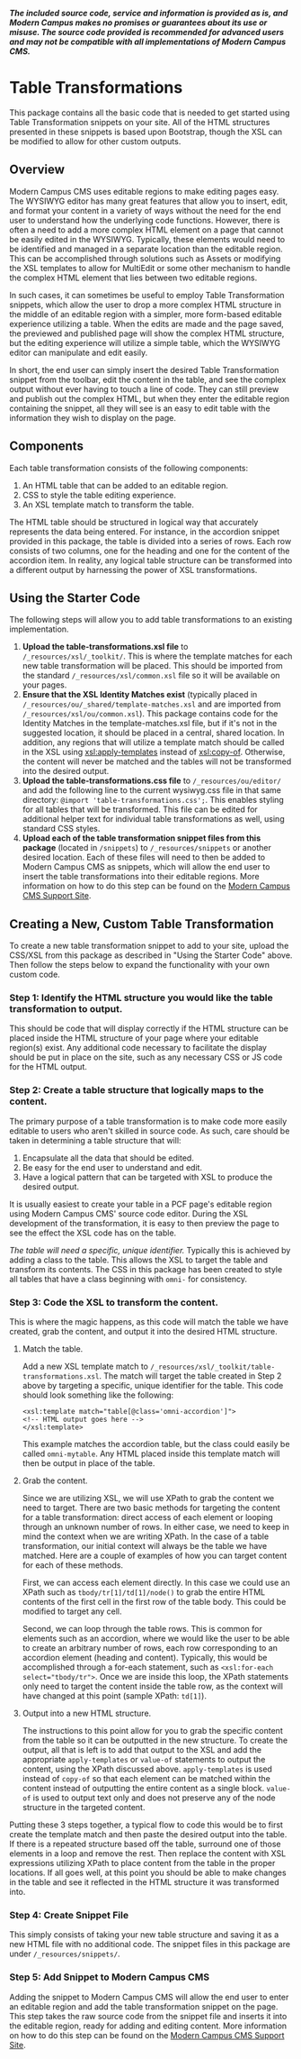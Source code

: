 ***The included source code, service and information is provided as is, and Modern Campus makes no promises or guarantees about its use or misuse. The source code provided is recommended for advanced users and may not be compatible with all implementations of Modern Campus CMS.***

# Table Transformations

This package contains all the basic code that is needed to get started using Table Transformation snippets on your site. All of the HTML structures presented in these snippets is based upon Bootstrap, though the XSL can be modified to allow for other custom outputs. 

## Overview

Modern Campus CMS uses editable regions to make editing pages easy. The WYSIWYG editor has many great features that allow you to insert, edit, and format your content in a variety of ways without the need for the end user to understand how the underlying code functions. However, there is often a need to add a more complex HTML element on a page that cannot be easily edited in the WYSIWYG. Typically, these elements would need to be identified and managed in a separate location than the editable region. This can be accomplished through solutions such as Assets or modifying the XSL templates to allow for MultiEdit or some other mechanism to handle the complex HTML element that lies between two editable regions. 

In such cases, it can sometimes be useful to employ Table Transformation snippets, which allow the user to drop a more complex HTML structure in the middle of an editable region with a simpler, more form-based editable experience utilizing a table. When the edits are made and the page saved, the previewed and published page will show the complex HTML structure, but the editing experience will utilize a simple table, which the WYSIWYG editor can manipulate and edit easily. 

In short, the end user can simply insert the desired Table Transformation snippet from the toolbar, edit the content in the table, and see the complex output without ever having to touch a line of code. They can still preview and publish out the complex HTML, but when they enter the editable region containing the snippet, all they will see is an easy to edit table with the information they wish to display on the page. 

## Components

Each table transformation consists of the following components:

1. An HTML table that can be added to an editable region. 
2. CSS to style the table editing experience. 
3. An XSL template match to transform the table. 

The HTML table should be structured in logical way that accurately represents the data being entered. For instance, in the accordion snippet provided in this package, the table is divided into a series of rows. Each row consists of two columns, one for the heading and one for the content of the accordion item. In reality, any logical table structure can be transformed into a different output by harnessing the power of XSL transformations. 

## Using the Starter Code

The following steps will allow you to add table transformations to an existing implementation. 

1. **Upload the table-transformations.xsl file** to `/_resources/xsl/_toolkit/`. This is where the template matches for each new table transformation will be placed. This should be imported from the standard `/_resources/xsl/common.xsl` file so it will be available on your pages. 
2. **Ensure that the XSL Identity Matches exist** (typically placed in `/_resources/ou/_shared/template-matches.xsl` and are imported from `/_resources/xsl/ou/common.xsl`). This package contains code for the Identity Matches in the template-matches.xsl file, but if it's not in the suggested location, it should be placed in a central, shared location. In addition, any regions that will utilize a template match should be called in the XSL using <xsl:apply-templates> instead of <xsl:copy-of>. Otherwise, the content will never be matched and the tables will not be transformed into the desired output. 
3. **Upload the table-transformations.css file** to `/_resources/ou/editor/` and add the following line to the current wysiwyg.css file in that same directory: `@import 'table-transformations.css';`. This enables styling for all tables that will be transformed. This file can be edited for additional helper text for individual table transformations as well, using standard CSS styles. 
4. **Upload each of the table transformation snippet files from this package** (located in `/snippets`) to `/_resources/snippets` or another desired location. Each of these files will need to then be added to Modern Campus CMS as snippets, which will allow the end user to insert the table transformations into their editable regions. More information on how to do this step can be found on the [Modern Campus CMS Support Site](https://support.moderncampus.com/cms/snippets/create-manage.html). 

## Creating a New, Custom Table Transformation

To create a new table transformation snippet to add to your site, upload the CSS/XSL from this package as described in "Using the Starter Code" above. Then follow the steps below to expand the functionality with your own custom code. 

### Step 1: Identify the HTML structure you would like the table transformation to output.

This should be code that will display correctly if the HTML structure can be placed inside the HTML structure of your page where your editable region(s) exist. Any additional code necessary to facilitate the display should be put in place on the site, such as any necessary CSS or JS code for the HTML output. 

### Step 2: Create a table structure that logically maps to the content.

The primary purpose of a table transformation is to make code more easily editable to users who aren't skilled in source code. As such, care should be taken in determining a table structure that will:

1. Encapsulate all the data that should be edited.
2. Be easy for the end user to understand and edit. 
3. Have a logical pattern that can be targeted with XSL to produce the desired output. 

It is usually easiest to create your table in a PCF page's editable region using Modern Campus CMS' source code editor. During the XSL development of the transformation, it is easy to then preview the page to see the effect the XSL code has on the table. 

_The table will need a specific, unique identifier._ Typically this is achieved by adding a class to the table. This allows the XSL to target the table and transform its contents. The CSS in this package has been created to style all tables that have a class beginning with `omni-` for consistency. 

### Step 3: Code the XSL to transform the content.

This is where the magic happens, as this code will match the table we have created, grab the content, and output it into the desired HTML structure. 

1. Match the table.

	Add a new XSL template match to `/_resources/xsl/_toolkit/table-transformations.xsl`. The match will target the table created in Step 2 above by targeting a specific, unique identifier for the table. This code should look something like the following: 

	```
	<xsl:template match="table[@class='omni-accordion']">
	<!-- HTML output goes here -->
	</xsl:template>
	```

	This example matches the accordion table, but the class could easily be called `omni-mytable`. Any HTML placed inside this template match will then be output in place of the table. 

2. Grab the content.

	Since we are utilizing XSL, we will use XPath to grab the content we need to target. There are two basic methods for targeting the content for a table transformation: direct access of each element or looping through an unknown number of rows. In either case, we need to keep in mind the context when we are writing XPath. In the case of a table transformation, our initial context will always be the table we have matched. Here are a couple of examples of how you can target content for each of these methods. 

	First, we can access each element directly. In this case we could use an XPath such as `tbody/tr[1]/td[1]/node()` to grab the entire HTML contents of the first cell in the first row of the table body. This could be modified to target any cell.

	Second, we can loop through the table rows. This is common for elements such as an accordion, where we would like the user to be able to create an arbitrary number of rows, each row corresponding to an accordion element (heading and content). Typically, this would be accomplished through a for-each statement, such as `<xsl:for-each select="tbody/tr">`. Once we are inside this loop, the XPath statements only need to target the content inside the table row, as the context will have changed at this point (sample XPath: `td[1]`). 

3. Output into a new HTML structure.
	
	The instructions to this point allow for you to grab the specific content from the table so it can be outputted in the new structure. To create the output, all that is left is to add that output to the XSL and add the appropriate `apply-templates` or `value-of` statements to output the content, using the XPath discussed above. `apply-templates` is used instead of `copy-of` so that each element can be matched within the content instead of outputting the entire content as a single block. `value-of` is used to output text only and does not preserve any of the node structure in the targeted content. 

Putting these 3 steps together, a typical flow to code this would be to first create the template match and then paste the desired output into the table. If there is a repeated structure based off the table, surround one of those elements in a loop and remove the rest. Then replace the content with XSL expressions utilizing XPath to place content from the table in the proper locations. If all goes well, at this point you should be able to make changes in the table and see it reflected in the HTML structure it was transformed into. 

### Step 4: Create Snippet File

This simply consists of taking your new table structure and saving it as a new HTML file with no additional code. The snippet files in this package are under `/_resources/snippets/`. 

### Step 5: Add Snippet to Modern Campus CMS

Adding the snippet to Modern Campus CMS will allow the end user to enter an editable region and add the table transformation snippet on the page. This step takes the raw source code from the snippet file and inserts it into the editable region, ready for adding and editing content. More information on how to do this step can be found on the [Modern Campus CMS Support Site](https://support.moderncampus.com/cms/snippets/create-manage.html). 